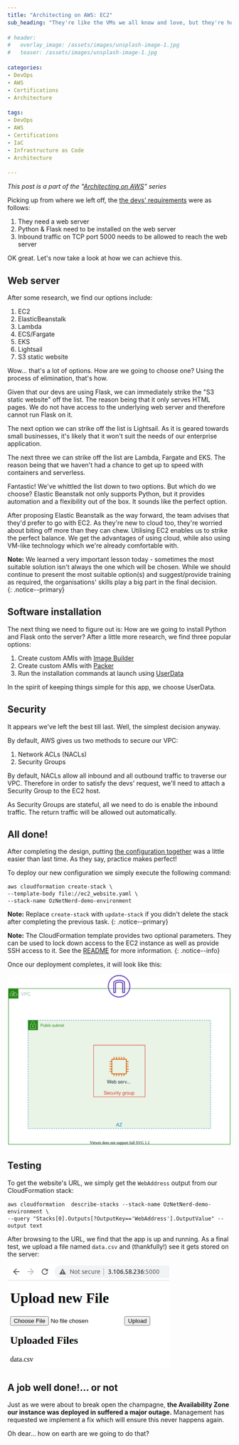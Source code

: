 ```yaml
---
title: "Architecting on AWS: EC2"
sub_heading: "They're like the VMs we all know and love, but they're hosted in the cloud"

# header:
#   overlay_image: /assets/images/unsplash-image-1.jpg
#   teaser: /assets/images/unsplash-image-1.jpg

categories:
- DevOps
- AWS
- Certifications
- Architecture

tags:
- DevOps
- AWS
- Certifications
- IaC
- Infrastructure as Code
- Architecture

---
```


_This post is a part of the "[Architecting on AWS](/2020/10/17/architecting-on-aws/)" series_

Picking up from where we left off, the [the devs' requirements](/2020/10/20/architecting-on-aws-infrastructure-as-code/#whats-next) were as follows:

1. They need a web server
2. Python & Flask need to be installed on the web server
3. Inbound traffic on TCP port 5000 needs to be allowed to reach the web server

OK great. Let's now take a look at how we can achieve this.

## Web server

After some research, we find our options include:

1. EC2 
2. ElasticBeanstalk
3. Lambda
4. ECS/Fargate
5. EKS
6. Lightsail
7. S3 static website


Wow... that's a lot of options. How are we going to choose one? Using the process of elimination, that's how.

Given that our devs are using Flask, we can immediately strike the "S3 static website" off the list. The reason being that it only serves HTML pages. We do not have access to the underlying web server and therefore cannot run Flask on it.

The next option we can strike off the list is Lightsail. As it is geared towards small businesses, it's likely that it won't suit the needs of our enterprise application.  

The next three we can strike off the list are Lambda, Fargate and EKS. The reason being that we haven't had a chance to get up to speed with containers and serverless.

Fantastic! We've whittled the list down to two options. But which do we choose? Elastic Beanstalk not only supports Python, but it provides automation and a flexibility out of the box. It sounds like the perfect option. 

After proposing Elastic Beanstalk as the way forward, the team advises that they'd prefer to go with EC2. As they're new to cloud too, they're worried about biting off more than they can chew. Utilising EC2 enables us to strike the perfect balance. We get the advantages of using cloud, while also using VM-like technology which we're already comfortable with.

__Note:__ We learned a very important lesson today - sometimes the most suitable solution isn't always the one which will be chosen. While we should continue to present the most suitable option(s) and suggest/provide training as required, the organisations' skills play a big part in the final decision.  
{: .notice--primary}

## Software installation

The next thing we need to figure out is: How are we going to install Python and Flask onto the server? After a little more research, we find three popular options:

1. Create custom AMIs with [Image Builder](https://aws.amazon.com/image-builder/)
2. Create custom AMIs with [Packer](https://learn.hashicorp.com/tutorials/terraform/packer)
3. Run the installation commands at launch using [UserData](https://docs.aws.amazon.com/AWSEC2/latest/UserGuide/user-data.html)

In the spirit of keeping things simple for this app, we choose UserData.

## Security

It appears we've left the best till last. Well, the simplest decision anyway.

By default, AWS gives us two methods to secure our VPC:
 1. Network ACLs (NACLs)
 2. Security Groups
  
By default, NACLs allow all inbound and all outbound traffic to traverse our VPC. Therefore in order to satisfy the devs' request, we'll need to attach a Security Group to the EC2 host. 

As Security Groups are stateful, all we need to do is enable the inbound traffic. The return traffic will be allowed out automatically.

## All done!

After completing the design, putting [the configuration together](https://github.com/OzNetNerd/Architecting-on-AWS/blob/main/EC2_Website/ec2_website.yaml) was a little easier than last time. As they say, practice makes perfect! 

To deploy our new configuration we simply execute the following command:

```
aws cloudformation create-stack \
--template-body file://ec2_website.yaml \
--stack-name OzNetNerd-demo-environment
```

__Note:__ Replace `create-stack` with `update-stack` if you didn't delete the stack after completing the previous task.
{: .notice--primary}

__Note:__ The CloudFormation template provides two optional parameters. They can be used to lock down access to the EC2 instance as well as provide SSH access to it. See the [README](https://github.com/OzNetNerd/Architecting-on-AWS/tree/main/EC2_Website) for more information.
{: .notice--info}

Once our deployment completes, it will look like this:

<p align="center"><img src="/assets/2020/10/ec2_website.svg" /></p>

## Testing

To get the website's URL, we simply get the `WebAddress` output from our CloudFormation stack:

```
aws cloudformation  describe-stacks --stack-name OzNetNerd-demo-environment \
--query "Stacks[0].Outputs[?OutputKey=='WebAddress'].OutputValue" --output text
``` 

After browsing to the URL, we find that the app is up and running. As a final test, we upload a file named `data.csv` and (thankfully!) see it gets stored on the server:

[![](/assets/2020/10/ec2-webserver-upload.png)](/assets/2020/10/ec2-webserver-upload.png)


## A job well done!... or not

Just as we were about to break open the champagne, **the  Availability Zone our instance was deployed in suffered a major outage.** Management has requested we implement a fix which will ensure this never happens again. 

Oh dear... how on earth are we going to do that?